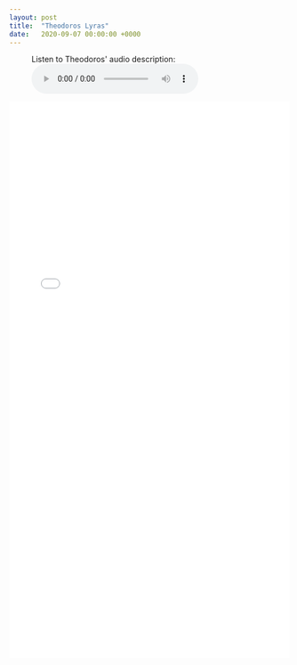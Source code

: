 ```yaml
---
layout: post
title:  "Theodoros Lyras"
date:   2020-09-07 00:00:00 +0000
---
```

<figure>
    <figcaption>Listen to Theodoros' audio description:</figcaption>
    <audio
        controls
        src="/assets/audio/TheodorosLyras.mp3">
            Your browser does not support the
            <code>audio</code> element.
    </audio>
</figure>

<p></p>
<div style="text-align:center">
<embed src="/assets/posters/TheodorosLyras.pdf" width="100%" height="1000px">
</div>
<p></p>


